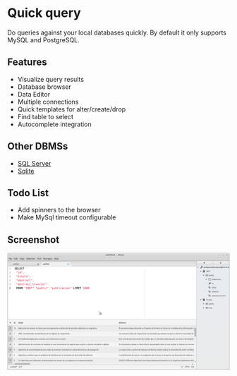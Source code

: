 # Quick query

Do queries against your local databases quickly. By default it only supports MySQL and PostgreSQL.

## Features
- Visualize query results
- Database browser
- Data Editor
- Multiple connections
- Quick templates for alter/create/drop
- Find table to select
- Autocomplete integration

## Other DBMSs
 - [SQL Server](https://atom.io/packages/quick-query-mssql)
 - [Sqlite](https://atom.io/packages/quick-query-sqlite)

## Todo List
- Add spinners to the browser
- Make MySql timeout configurable

## Screenshot
![](https://raw.githubusercontent.com/fabianfiorotto/quick-query/master/resources/screenshot.png)
